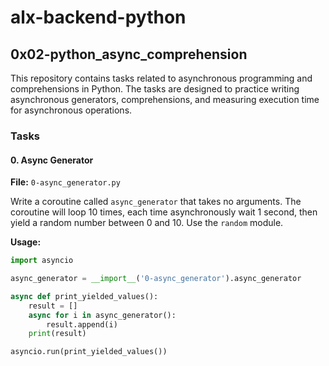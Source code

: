 # alx-backend-python

## 0x02-python_async_comprehension

This repository contains tasks related to asynchronous programming and comprehensions in Python. The tasks are designed to practice writing asynchronous generators, comprehensions, and measuring execution time for asynchronous operations.

### Tasks

#### 0. Async Generator
**File:** `0-async_generator.py`

Write a coroutine called `async_generator` that takes no arguments. The coroutine will loop 10 times, each time asynchronously wait 1 second, then yield a random number between 0 and 10. Use the `random` module.

**Usage:**
```python
import asyncio

async_generator = __import__('0-async_generator').async_generator

async def print_yielded_values():
    result = []
    async for i in async_generator():
        result.append(i)
    print(result)

asyncio.run(print_yielded_values())
